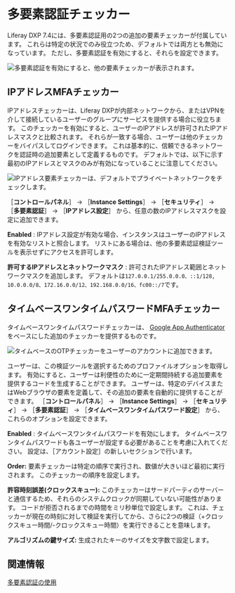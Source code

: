 # 多要素認証チェッカー

Liferay DXP 7.4には、多要素認証用の2つの追加の要素チェッカーが付属しています。 これらは特定の状況でのみ役立つため、デフォルトでは両方とも無効になっています。 ただし、多要素認証を有効にすると、それらを設定できます。

![多要素認証を有効にすると、他の要素チェッカーが表示されます。](./multi-factor-authentication-checkers/images/01.png)

<a name="ip-address-mfa-checker" />

## IPアドレスMFAチェッカー

IPアドレスチェッカーは、Liferay DXPが内部ネットワークから、またはVPNを介して接続しているユーザーのグループにサービスを提供する場合に役立ちます。 このチェッカーを有効にすると、ユーザーのIPアドレスが許可されたIPアドレスマスクと比較されます。 それらが一致する場合、ユーザーは他のチェッカーをバイパスしてログインできます。 これは基本的に、信頼できるネットワークを認証時の追加要素として定義するものです。 デフォルトでは、以下に示す最初のIPアドレスとマスクのみが有効になっていることに注意してください。

![IPアドレス要素チェッカーは、デフォルトでプライベートネットワークをチェックします。](./multi-factor-authentication-checkers/images/02.png)

［**コントロールパネル**］ &rarr; ［**Instance Settings**］ &rarr; ［**セキュリティ**］ &rarr; ［**多要素認証**］ &rarr; ［**IPアドレス設定**］ から、任意の数のIPアドレスマスクを設定に追加できます。

**Enabled** : IPアドレス設定が有効な場合、インスタンスはユーザーのIPアドレスを有効なリストと照合します。 リストにある場合は、他の多要素認証検証ツールを表示せずにアクセスを許可します。

**許可するIPアドレスとネットワークマスク** : 許可されたIPアドレス範囲とネットワークマスクを追加します。 デフォルトは`127.0.0.1/255.0.0.0、::1/128, 10.0.0.0/8、172.16.0.0/12、192.168.0.0/16、fc00::/7`です。

<a name="time-based-one-time-password-mfa-checker" />

## タイムベースワンタイムパスワードMFAチェッカー

タイムベースワンタイムパスワードチェッカーは、 [Google App Authenticator](https://play.google.com/store/apps/details?id=com.google.android.apps.authenticator2) をベースにした追加のチェッカーを提供するものです。

![タイムベースのOTPチェッカーをユーザーのアカウントに追加できます。](./multi-factor-authentication-checkers/images/03.png)

ユーザーは、この検証ツールを選択するためのプロファイルオプションを取得します。 有効にすると、ユーザーは利便性のために一定期間持続する追加要素を提供するコードを生成することができます。 ユーザーは、特定のデバイスまたはWebブラウザの要素を定義して、その追加の要素を自動的に提供することができます。 ［**コントロールパネル**］ &rarr; ［**Instance Settings**］ &rarr; ［**セキュリティ**］ &rarr; ［**多要素認証**］ &rarr; ［**タイムベースワンタイムパスワード設定**］ から、これらのオプションを設定できます。

**Enabled** : タイムベースワンタイムパスワードを有効にします。 タイムベースワンタイムパスワードも各ユーザーが設定する必要があることを考慮に入れてください。 設定は、［アカウント設定］の新しいセクションで行います。

**Order:** 要素チェッカーは特定の順序で実行され、数値が大きいほど最初に実行されます。 このチェッカーの順序を設定します。

**許容時刻誤差(クロックスキュー):** このチェッカーはサードパーティのサーバーと通信するため、それらのシステムクロックが同期していない可能性があります。 コードが拒否されるまでの時間をミリ秒単位で設定します。 これは、チェッカーが現在の時刻に対して検証を実行してから、さらに2つの検証（+クロックスキュー時間/-クロックスキュー時間）を実行できることを意味します。

**アルゴリズムの鍵サイズ:** 生成されたキーのサイズを文字数で設定します。

<a name="related-information" />

## 関連情報

[多要素認証の使用](./using-multi-factor-authentication.md)
